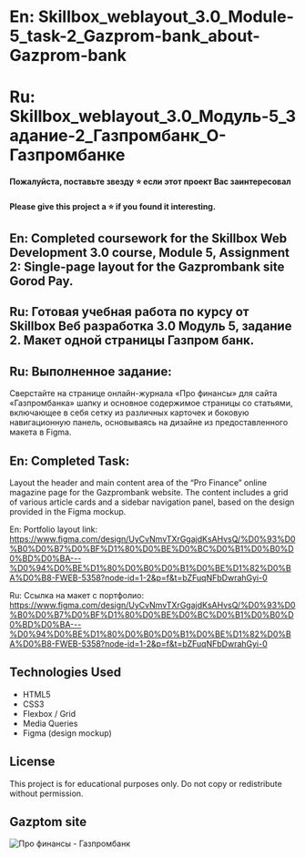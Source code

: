 # En: Skillbox_weblayout_3.0_Module-5_task-2_Gazprom-bank_about-Gazprom-bank
# Ru: Skillbox_weblayout_3.0_Модуль-5_Задание-2_Газпромбанк_О-Газпромбанке

#### Пожалуйста, поставьте звезду ⭐ если этот проект Вас заинтересовал
#### Please give this project a ⭐ if you found it interesting.

## En: Completed coursework for the Skillbox Web Development 3.0 course, Module 5, Assignment 2: Single-page layout for the Gazprombank site Gorod Pay. 

## Ru: Готовая учебная работа по курсу от Skillbox Веб разработка 3.0 Модуль 5, задание 2. Макет одной страницы Газпром банк.

## Ru: Выполненное задание: 
Сверстайте на странице онлайн-журнала «Про финансы» для сайта «Газпромбанка» шапку и основное содержимое страницы со статьями, включающее в себя сетку из различных карточек и боковую навигационную панель, основываясь на дизайне из предоставленного макета в Figma.

## En: Completed Task:
Layout the header and main content area of the “Pro Finance” online magazine page for the Gazprombank website.
The content includes a grid of various article cards and a sidebar navigation panel, based on the design provided in the Figma mockup.

En: Portfolio layout link: https://www.figma.com/design/UyCvNmvTXrGgajdKsAHvsQ/%D0%93%D0%B0%D0%B7%D0%BF%D1%80%D0%BE%D0%BC%D0%B1%D0%B0%D0%BD%D0%BA---%D0%94%D0%BE%D1%80%D0%B0%D0%B1%D0%BE%D1%82%D0%BA%D0%B8-FWEB-5358?node-id=1-2&p=f&t=bZFuqNFbDwrahGyi-0

Ru: Ссылка на макет c портфолио: https://www.figma.com/design/UyCvNmvTXrGgajdKsAHvsQ/%D0%93%D0%B0%D0%B7%D0%BF%D1%80%D0%BE%D0%BC%D0%B1%D0%B0%D0%BD%D0%BA---%D0%94%D0%BE%D1%80%D0%B0%D0%B1%D0%BE%D1%82%D0%BA%D0%B8-FWEB-5358?node-id=1-2&p=f&t=bZFuqNFbDwrahGyi-0

## Technologies Used
- HTML5
- CSS3
- Flexbox / Grid
- Media Queries
- Figma (design mockup)

## License
This project is for educational purposes only. Do not copy or redistribute without permission.

## Gazptom site
![Про финансы - Газпромбанк](https://github.com/user-attachments/assets/b9b7592b-80ba-4762-8878-bbd796a14995)
